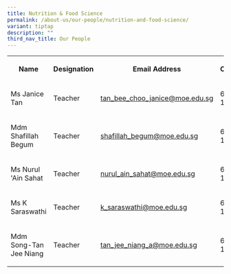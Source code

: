 ```yaml
---
title: Nutrition & Food Science
permalink: /about-us/our-people/nutrition-and-food-science/
variant: tiptap
description: ""
third_nav_title: Our People
---
```

<p></p><table><tbody><tr><th rowspan="1" colspan="1"><p>Name</p></th><th rowspan="1" colspan="1"><p>Designation</p></th><th rowspan="1" colspan="1"><p>Email Address</p></th><th rowspan="1" colspan="1"><p>Contact</p></th></tr><tr><td rowspan="1" colspan="1"><p>Ms Janice Tan</p></td><td rowspan="1" colspan="1"><p>Teacher</p></td><td rowspan="1" colspan="1"><p><a href="mailto:tan_bee_choo_janice@moe.edu.sg" rel="noopener noreferrer nofollow" target="_blank">tan_bee_choo_janice@moe.edu.sg</a></p></td><td rowspan="1" colspan="1"><p>65838-168</p></td></tr><tr><td rowspan="1" colspan="1"><p>Mdm Shafillah Begum</p></td><td rowspan="1" colspan="1"><p>Teacher</p></td><td rowspan="1" colspan="1"><p><a href="mailto:shafillah_begum@moe.edu.sg" rel="noopener noreferrer nofollow" target="_blank">shafillah_begum@moe.edu.sg</a></p></td><td rowspan="1" colspan="1"><p>65838-168</p></td></tr><tr><td rowspan="1" colspan="1"><p>Ms Nurul 'Ain Sahat</p></td><td rowspan="1" colspan="1"><p>Teacher</p></td><td rowspan="1" colspan="1"><p><a href="mailto:nurul_ain_sahat@moe.edu.sg" rel="noopener noreferrer nofollow" target="_blank">nurul_ain_sahat@moe.edu.sg</a></p></td><td rowspan="1" colspan="1"><p>65938-149</p></td></tr><tr><td rowspan="1" colspan="1"><p>Ms K Saraswathi</p></td><td rowspan="1" colspan="1"><p>Teacher</p></td><td rowspan="1" colspan="1"><p><a href="mailto:k_saraswathi@moe.edu.sg" rel="noopener noreferrer nofollow" target="_blank">k_saraswathi@moe.edu.sg</a></p></td><td rowspan="1" colspan="1"><p>65938-145</p></td></tr><tr><td rowspan="1" colspan="1"><p>Mdm Song-Tan Jee Niang</p></td><td rowspan="1" colspan="1"><p>Teacher</p></td><td rowspan="1" colspan="1"><p><a href="" rel="noopener noreferrer nofollow" target="_blank">tan_jee_niang_a@moe.edu.sg</a></p></td><td rowspan="1" colspan="1"><p>65938-160</p></td></tr></tbody></table><p></p>